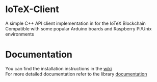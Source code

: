 # IoTeX-Client

A simple C++ API client implementation in for the IoTeX Blockchain
Compatible with some popular Arduino boards and Raspberry Pi/Unix environments

# Documentation

You can find the installation instructions in the [wiki](https://github.com/iotexproject/arduino-sdk/wiki/Home)  
For more detailed documentation refer to the library [documentation](https://iotexproject.github.io/iotex-arduino)
